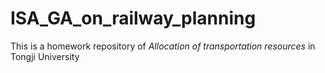 # ISA_GA_on_railway_planning
This is a homework repository of _Allocation of transportation resources_ in Tongji University
